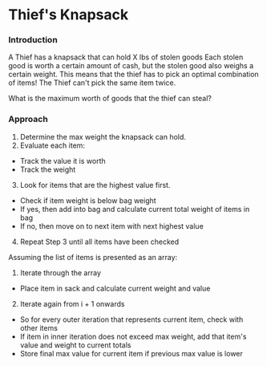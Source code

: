 # Thief's Knapsack

### Introduction
A Thief has a knapsack that can hold X lbs of stolen goods
Each stolen good is worth a certain amount of cash, but
the stolen good also weighs a certain weight. This means that
the thief has to pick an optimal combination of items!
The Thief can't pick the same item twice.

What is the maximum worth of goods that the thief can steal?

### Approach
1. Determine the max weight the knapsack can hold.
2. Evaluate each item:
* Track the value it is worth
* Track the weight
3. Look for items that are the highest value first.
* Check if item weight is below bag weight
* If yes, then add into bag and calculate current total weight of items in bag
* If no, then move on to next item with next highest value
4. Repeat Step 3 until all items have been checked

Assuming the list of items is presented as an array:
1. Iterate through the array
* Place item in sack and calculate current weight and value
2. Iterate again from i + 1 onwards
* So for every outer iteration that represents current item, check with other items
* If item in inner iteration does not exceed max weight, add that item's value and weight to current totals
* Store final max value for current item if previous max value is lower
